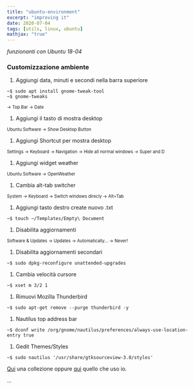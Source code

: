 ```yaml
---
title: "ubuntu-environment"
excerpt: "improving it"
date: 2020-07-04
tags: [utils, linux, ubuntu]
mathjax: "true"
---
```


*funzionanti con Ubuntu 18-04*  

### Customizzazione ambiente
1. Aggiungi data, minuti e secondi nella barra superiore  
```console
~$ sudo apt install gnome-tweak-tool
~$ gnome-tweaks
```
<span style="font-size: 3mm">
→ Top Bar → Date</span>

1. Aggiungi il tasto di mostra desktop  
<span style="font-size: 3mm">
Ubuntu Software → Show Desktop Button
</span>

1. Aggiungi Shortcut per mostra desktop  
<span style="font-size: 3mm">
Settings → Keyboard → Navigation → Hide all normal windows → Super and D
</span>

1. Aggiungi widget weather  
<span style="font-size: 3mm">
Ubuntu Software → OpenWeather
</span>

1. Cambia alt-tab switcher  
<span style="font-size: 3mm">
System →  Keyboard → Switch windows direcly → Alt+Tab
</span>

1. Aggiungi tasto destro create nuovo .txt  
```console
~$ touch ~/Templates/Empty\ Document
```

1. Disabilita aggiornamenti  
<span style="font-size: 3mm">
Software & Updates →  Updates → Automatically... → Never!
</span>

1. Disabilita aggiornamenti secondari  
```console
~$ sudo dpkg-reconfigure unattended-upgrades
```

1. Cambia velocità cursore  
```console
~$ xset m 3/2 1
```

1. Rimuovi Mozilla Thunderbird  
```console
~$ sudo apt-get remove --purge thunderbird -y
```

1. Nautilus top address bar  
```console
~$ dconf write /org/gnome/nautilus/preferences/always-use-location-entry true
```

1. Gedit Themes/Styles  
```console
~$ sudo nautilus '/usr/share/gtksourceview-3.0/styles'
```
[Qui](https://github.com/AlbGri/AlbGri.github.io/raw/master/assets/files/gedit_themes.zip) una collezione oppure [qui](https://raw.githubusercontent.com/AlbGri/AlbGri.github.io/master/assets/files/alb_gedit_theme.xml) quello che uso io.













...
